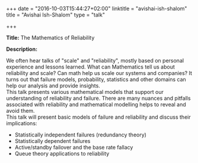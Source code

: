 +++
date = "2016-10-03T15:44:27+02:00"
linktitle = "avishai-ish-shalom"
title = "Avishai Ish-Shalom"
type = "talk"

+++

<div class="span-15  ">
  <div class="span-15  last ">
  <p><strong>Title:</strong>
The Mathematics of Reliability
</p>

<p><strong>Description:</strong></p>

<p>
We often hear talks of "scale" and "reliability", mostly based on personal experience and lessons learned. What can Mathematics tell us about reliability and scale? Can math help us scale our systems and companies? It turns out that failure models, probability, statistics and other domains can help our analysis and provide insights.
<br>
This talk presents various mathematical models that support our understanding of reliability and failure. There are many nuances and pitfalls associated with reliability and mathematical modelling helps to reveal and avoid them.
<br>
This talk will present basic models of failure and reliability and discuss their implications:
<ul>
<li>Statistically independent failures (redundancy theory)</li>
<li>Statistically dependent failures</li>
<li>Active/standby failover and the base rate fallacy</li>
<li>Queue theory applications to reliability</li>
</ul>
</p>
<p>

  </div>
</div>

